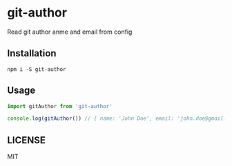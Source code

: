 # git-author

Read git author anme and email from config

## Installation

`npm i -S git-author`

## Usage

```js
import gitAuthor from 'git-author'

console.log(gitAuthor()) // { name: 'John Doe', email: 'john.doe@gmail.com' } or if the values are not set: { name: '', email: '' }
```

## LICENSE

MIT
